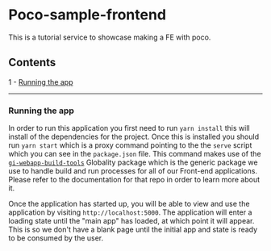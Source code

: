 # Poco-sample-frontend

This is a tutorial service to showcase making a FE with poco.

## Contents

1 - [Running the app](#running-the-app)

---

### Running the app

In order to run this application you first need to run `yarn install` this will install of the dependencies for the project. Once this is installed you should run `yarn start` which is a proxy command pointing to the the `serve` script which you can see in the `package.json` file. This command makes use of the [`gi-webapp-build-tools`](https://github.com/globality-corp/gi-webapp-build-tools) Globality package which is the generic package we use to handle build and run processes for all of our Front-end applications. Please refer to the documentation for that repo in order to learn more about it.

Once the application has started up, you will be able to view and use the application by visiting `http://localhost:5000`. The application will enter a loading state until the "main app" has loaded, at which point it will appear. This is so we don't have a blank page until the initial app and state is ready to be consumed by the user.
